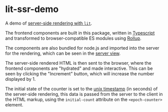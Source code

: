 # lit-ssr-demo

A demo of [server-side rendering with `lit`](https://lit.dev/docs/ssr/overview/).

The frontend components are built in this package,
written in [Typescript](https://www.typescriptlang.org/) and transformed to browser-compatible ES modules using [Rollup](https://rollupjs.org/).

The components are also bundled for node.js and imported into the server for the rendering,
which can be seen in the [server view](../views/LitSsrDemo.js).

The server-side rendered HTML is then sent to the browser, where the frontend components are "hydrated" and made interactive.
This can be seen by clicking the "Increment" button, which will increase the number displayed by 1.

The initial state of the counter is set to the [unix timestamp](https://en.wikipedia.org/wiki/Unix_time) (in seconds) of the server-side rendering,
this data is passed from the server to the client in the HTML markup, using the `initial-count` attribute on the `<epoch-counter>` element.
